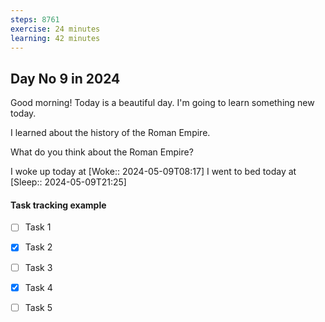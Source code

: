 ```yaml
---
steps: 8761
exercise: 24 minutes
learning: 42 minutes
---
```

## Day No 9 in 2024
Good morning! Today is a beautiful day.
I'm going to learn something new today.

I learned about the history of the Roman Empire.

What do you think about the Roman Empire?

I woke up today at [Woke:: 2024-05-09T08:17]
I went to bed today at [Sleep:: 2024-05-09T21:25]

#### Task tracking example
- [ ] Task 1
- [x] Task 2
- [ ] Task 3
- [x] Task 4
- [ ] Task 5

